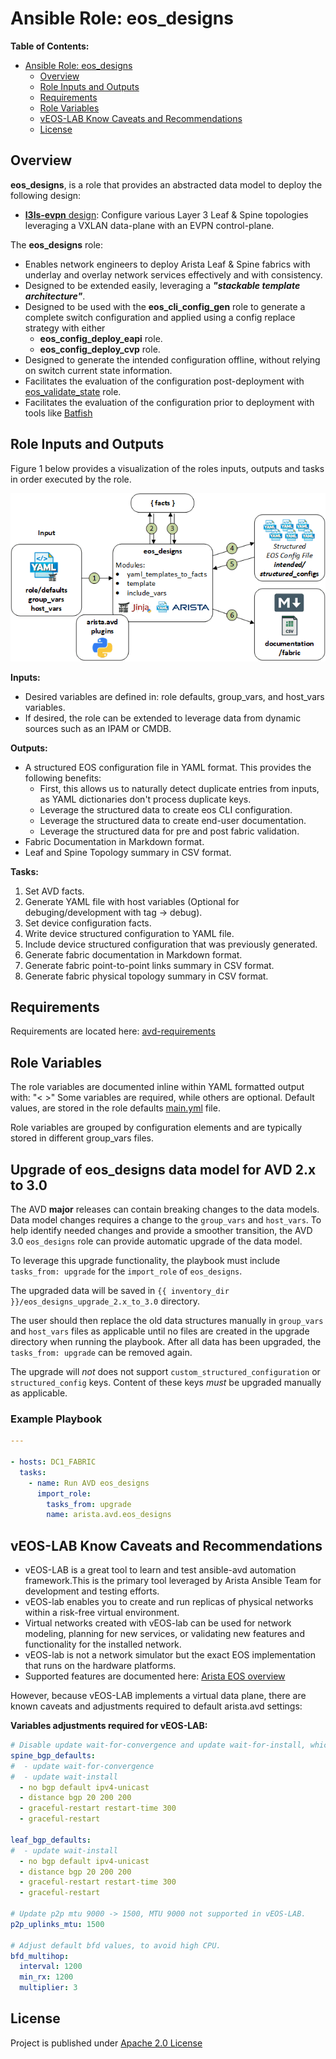 # Ansible Role: eos_designs

**Table of Contents:**

- [Ansible Role: eos_designs](#ansible-role-eos_designs)
  - [Overview](#overview)
  - [Role Inputs and Outputs](#role-inputs-and-outputs)
  - [Requirements](#requirements)
  - [Role Variables](#role-variables)
  - [vEOS-LAB Know Caveats and Recommendations](#veos-lab-know-caveats-and-recommendations)
  - [License](#license)

## Overview

**eos_designs**, is a role that provides an abstracted data model to deploy the following design:

- [**l3ls-evpn** design](doc/l3ls-evpn.md): Configure various Layer 3 Leaf & Spine topologies leveraging a VXLAN data-plane with an EVPN control-plane.

The **eos_designs** role:

- Enables network engineers to deploy Arista Leaf & Spine fabrics with underlay and overlay network services effectively and with consistency.
- Designed to be extended easily, leveraging a __*"stackable template architecture"*__.
- Designed to be used with the **eos_cli_config_gen** role to generate a complete switch configuration and applied using a config replace strategy with either
  - **eos_config_deploy_eapi** role.
  - **eos_config_deploy_cvp** role.
- Designed to generate the intended configuration offline, without relying on switch current state information.
- Facilitates the evaluation of the configuration post-deployment with [eos_validate_state](../eos_validate_state/README.md) role.
- Facilitates the evaluation of the configuration prior to deployment with tools like [Batfish](https://www.batfish.org/)

## Role Inputs and Outputs

Figure 1 below provides a visualization of the roles inputs, outputs and tasks in order executed by the role.

<!-- ![Figure 1: Ansible Role eos_designs](../../media/role_eos_designs.gif) -->

<div style="text-align:center">
  <img src="../../media/role_eos_designs.gif" />
</div>

**Inputs:**

- Desired variables are defined in: role defaults, group_vars, and host_vars variables.
- If desired, the role can be extended to leverage data from dynamic sources such as an IPAM or CMDB.

**Outputs:**

- A structured EOS configuration file in YAML format. This provides the following benefits:
  - First, this allows us to naturally detect duplicate entries from inputs, as YAML dictionaries don't process duplicate keys.
  - Leverage the structured data to create eos CLI configuration.
  - Leverage the structured data to create end-user documentation.
  - Leverage the structured data for pre and post fabric validation.
- Fabric Documentation in Markdown format.
- Leaf and Spine Topology summary in CSV format.

**Tasks:**

1. Set AVD facts.
2. Generate YAML file with host variables (Optional for debuging/development with tag -> debug).
3. Set device configuration facts.
4. Write device structured configuration to YAML file.
5. Include device structured configuration that was previously generated.
6. Generate fabric documentation in Markdown format.
7. Generate fabric point-to-point links summary in CSV format.
8. Generate fabric physical topology summary in CSV format.

## Requirements

Requirements are located here: [avd-requirements](../../README.md#Requirements)

## Role Variables

The role variables are documented inline within YAML formatted output with: "< >"
Some variables are required, while others are optional.
Default values, are stored in the role defaults [main.yml](https://github.com/aristanetworks/ansible-avd/tree/devel/ansible_collections/arista/avd/roles/eos_designs/defaults) file.

Role variables are grouped by configuration elements and are typically stored in different group_vars files.

## Upgrade of eos_designs data model for AVD 2.x to 3.0

The AVD **major** releases can contain breaking changes to the data models.
Data model changes requires a change to the `group_vars` and `host_vars`. To help identify needed changes and provide a smoother transition, the AVD 3.0 `eos_designs` 
role can provide automatic upgrade of the data model. 

To leverage this upgrade functionality, the playbook must include `tasks_from: upgrade` for the `import_role` of `eos_designs`.

The upgraded data will be saved in `{{ inventory_dir }}/eos_designs_upgrade_2.x_to_3.0` directory.

The user should then replace the old data structures manually in `group_vars` and `host_vars` files as applicable until no files are created in the upgrade directory when
running the playbook. After all data has been upgraded, the `tasks_from: upgrade` can be removed again.

The upgrade will _not_ does not support `custom_structured_configuration` or `structured_config` keys. Content of these keys _must_ be upgraded manually as applicable.
### Example Playbook

```yaml
---

- hosts: DC1_FABRIC
  tasks:
    - name: Run AVD eos_designs
      import_role:
        tasks_from: upgrade
        name: arista.avd.eos_designs
```

## vEOS-LAB Know Caveats and Recommendations

- vEOS-LAB is a great tool to learn and test ansible-avd automation framework.This is the primary tool leveraged by Arista Ansible Team for development and testing efforts.
- vEOS-lab enables you to create and run replicas of physical networks within a risk-free virtual environment.
- Virtual networks created with vEOS-lab can be used for network modeling, planning for new services, or validating new features and functionality for the installed network.
- vEOS-lab is not a network simulator but the exact EOS implementation that runs on the hardware platforms.
- Supported features are documented here: [Arista EOS overview](https://www.arista.com/en/products/eos)

However, because vEOS-LAB implements a virtual data plane, there are known caveats and adjustments required to default arista.avd settings:

**Variables adjustments required for vEOS-LAB:**

```yaml
# Disable update wait-for-convergence and update wait-for-install, which is not supported in vEOS-LAB.
spine_bgp_defaults:
#  - update wait-for-convergence
#  - update wait-install
  - no bgp default ipv4-unicast
  - distance bgp 20 200 200
  - graceful-restart restart-time 300
  - graceful-restart

leaf_bgp_defaults:
#  - update wait-install
  - no bgp default ipv4-unicast
  - distance bgp 20 200 200
  - graceful-restart restart-time 300
  - graceful-restart

# Update p2p mtu 9000 -> 1500, MTU 9000 not supported in vEOS-LAB.
p2p_uplinks_mtu: 1500

# Adjust default bfd values, to avoid high CPU.
bfd_multihop:
  interval: 1200
  min_rx: 1200
  multiplier: 3
```

## License

Project is published under [Apache 2.0 License](../../LICENSE)
